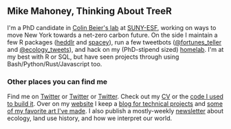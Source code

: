 ## Mike Mahoney, Thinking About TreeR

I'm a PhD candidate in [Colin Beier's lab](https://www.esf.edu/faculty/beier/) at [SUNY-ESF](esf.edu/), working on ways to move New York towards a net-zero carbon future. On the side I maintain a few R packages ([heddlr](https://github.com/mikemahoney218/heddlr) and [spacey](https://github.com/mikemahoney218/spacey)), run a few tweetbots ([@fortunes_teller](https://github.com/mikemahoney218/fortunes_teller) and [@ecology_tweets](https://github.com/mikemahoney218/retweet_bot)), and hack on my (PhD-stipend sized) [homelab](https://github.com/mikemahoney218/pi-admin). I'm at my best with R or SQL, but have seen projects through using Bash/Python/Rust/Javascript too.

### Other places you can find me

Find me on [Twitter](twitter.com/MikeMahoney218) or [Twitter](twitter.com/fortunes_teller) or [Twitter](twitter.com/ecology_tweets). Check out my [CV](https://github.com/mikemahoney218/Resume_CV/blob/master/Mahoney_CV.pdf) or the [code I used to build it](https://github.com/mikemahoney218/Resume_CV). Over on my [website](https://www.mm218.dev/) I keep a [blog for technical projects](https://www.mm218.dev/blog) and [some of my favorite art I've made](https://www.mm218.dev/portfolio/). I also publish a mostly-weekly [newsletter](https://systematica.substack.com/) about ecology, land use history, and how we interpret our world.
